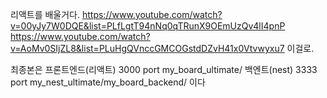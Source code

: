 리액트를 배울거다.
https://www.youtube.com/watch?v=00yJy7W0DQE&list=PLfLgtT94nNq0qTRunX9OEmUzQv4lI4pnP
https://www.youtube.com/watch?v=AoMv0SIjZL8&list=PLuHgQVnccGMCOGstdDZvH41x0Vtvwyxu7
이걸로.

최종본은 
프론트엔드(리액트) 3000 port   my_board_ultimate/
백엔트(nest)      3333 port   my_nest_ultimate/my_board_backend/ 
이다
